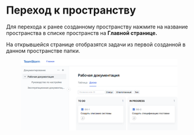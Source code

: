 # Переход к пространству

Для перехода к ранее созданному пространству нажмите на название пространства в списке пространств на **Главной странице.**

На открывшейся странице отобразятся задачи из первой созданной в данном пространстве папки.

<figure><img src="../../../../.gitbook/assets/изображение (1) (1) (1) (1) (1) (1).png" alt=""><figcaption></figcaption></figure>
